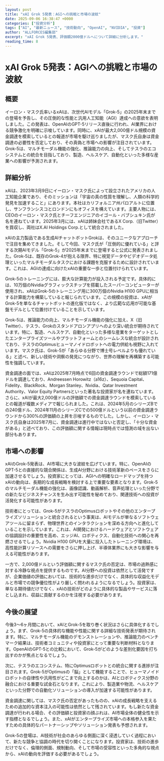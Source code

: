 ```yaml
---
layout: post
title: "xAI Grok 5発表：AGIへの挑戦と市場の波紋"
date: 2025-09-06 16:38:47 +0000
categories: ["投資分析"]
tags: ["AI", "最新ニュース", "技術動向", "OpenAI", "NVIDIA", "投資"]
author: "ALLFORCES編集部"
excerpt: "xAI Grok 5発表、評価額2000億ドルへについて詳細に分析します。"
reading_time: 8
---
```


# xAI Grok 5発表：AGIへの挑戦と市場の波紋

## 概要
イーロン・マスク氏率いるxAIは、次世代AIモデル「Grok-5」の2025年末までの登場を予告し、その圧倒的な性能と汎用人工知能（AGI）達成への意欲を表明しました。この発表は、OpenAIのGPT-5リリース直後に行われ、AI業界における競争激化を明確に示唆しています。同時に、xAIが最大2,000億ドル規模の資金調達を模索しているとの報道が市場を駆け巡りましたが、マスク氏自身は資金調達の必要性を否定しており、その真偽と市場への影響が注目されています。Grok-5は、マルチモーダル機能の強化、推論能力の向上、そしてテスラのエコシステムとの統合を目指しており、製造、ヘルスケア、自動化といった多様な産業への影響が予測されます。

## 詳細分析
xAIは、2023年3月9日にイーロン・マスク氏によって設立されたアメリカの人工知能企業であり、そのミッションは「宇宙の真の性質を理解し、人類の科学的発見を加速すること」にあります。本社はカリフォルニア州パロアルトに位置し、サンフランシスコとロンドンにもオフィスを構えています。主要人物には、CEOのイーロン・マスク氏とチーフエンジニアのイゴール・バブシュキン氏が名を連ねています。2025年3月には、xAIは姉妹会社であるX Corp.（旧Twitter）を買収し、両社はX.AI Holdings Corp.として統合されました。

xAIの主力製品である生成AIチャットボットGrokは、そのユニークなアプローチで注目を集めてきました。そして今回、マスク氏が「圧倒的に優れている」と評する次期AIモデル「Grok-5」が2025年末までに登場すると公式に発表されました。Grok-5は、既存のGrok-4が抱える限界、特に視覚データやビデオデータ処理といったマルチモーダルタスクにおける課題を克服するために設計されています。これは、AGIの達成に向けたxAIの重要な一歩と位置付けられています。

Grok-5のトレーニングには、膨大な計算能力が投入される予定です。具体的には、10万個のNvidiaグラフィックスチップを搭載したスーパーコンピューターが使用され、xAIはGrok-5のトレーニング用に300万個のNvidia H100 GPUに相当する計算能力を構築していると報じられています。この規模の投資は、xAIがGrok-5を単なるチャットボットの進化版ではなく、より広範な応用が可能な基盤モデルとして位置付けていることを示しています。

Grok-5は、推論能力の向上、マルチモーダル機能の強化に加え、X（旧Twitter）、テスラ、Grokのスタンドアロンアプリへのより深い統合が期待されています。特に、製造、ヘルスケア、自動化といった多様な産業をターゲットとしたエンタープライズツールやプラットフォームとのシームレスな統合が設計されており、テスラのOptimusヒューマノイドロボットへの電力供給も視野に入れています。マスク氏は、Grok-5が「あらゆる分野で博士号レベルよりも優れている」と述べ、新しい技術や洞察の発見につながり、世界の理解を再構築する可能性を強調しています。

資金調達の面では、xAIは2025年7月時点で6回の資金調達ラウンドで総額171億ドルを調達しており、Andreessen Horowitz（a16z）、Sequoia Capital、Fidelity、BlackRock、Morgan Stanley、Nvidia、Qatar Investment Authority、Valor Equity Partnersといった著名な投資家が名を連ねています。さらに、xAIが最大2,000億ドルの評価額での資金調達ラウンドを模索しているとの報道が複数メディアで報じられました。これは、2024年5月のシリーズBでの240億ドル、2024年11月のシリーズCでの500億ドルという以前の資金調達ラウンドから300%の評価額の上昇を示唆するものでした。しかし、イーロン・マスク氏自身は2025年7月に、資金調達は進行中ではないと否定し、「十分な資金がある」と述べており、この評価額に関する情報は現時点では憶測の域を出ない部分もあります。

## 市場への影響
xAIのGrok-5発表は、AI市場に大きな波紋を広げています。特に、OpenAIのGPT-5との直接的な競合関係は、生成AI分野における技術革新のペースをさらに加速させるでしょう。投資家にとっては、AGIへの明確なロードマップを持つxAIの動向は、長期的な成長戦略を検討する上で重要な要素となります。Grok-5のマルチモーダル機能の強化は、画像認識、動画解析、音声処理といった分野での新たなビジネスチャンスを生み出す可能性を秘めており、関連技術への投資が活発化する可能性があります。

技術者にとっては、Grok-5がテスラのOptimusロボットやその他のエンタープライズソリューションと統合されるという事実は、AIモデルが単なるソフトウェアツールに留まらず、物理世界とのインタラクションを深める方向へと進化していることを示しています。これは、AI開発におけるハードウェアとソフトウェアの協調設計の重要性を高め、エッジAI、ロボティクス、自動化技術への関心を再燃させるでしょう。Nvidia H100 GPUを大量に投入したトレーニング環境は、高性能計算リソースへの需要をさらに押し上げ、半導体業界にも大きな影響を与える可能性があります。

一方で、2,000億ドルという評価額に関するマスク氏の否定は、市場の過熱感に対する冷静な視点を提供するものです。AI分野への投資は依然として活発ですが、企業価値の評価においては、技術的な進歩だけでなく、具体的な収益化モデルと市場での競争優位性がより厳しく問われるようになるでしょう。投資家は、単なる期待値だけでなく、xAIの技術がどのように具体的な製品やサービスに落とし込まれ、収益に貢献するのかを注視する必要があります。

## 今後の展望
今後3～6ヶ月間において、xAIとGrok-5を取り巻く状況はさらに具体化するでしょう。まず、Grok-5の具体的な機能や性能に関する詳細な技術発表が期待されます。特に、マルチモーダル機能のデモンストレーションや、推論能力のベンチマーク結果は、技術者コミュニティや投資家にとって重要な判断材料となります。OpenAIのGPT-5との比較において、Grok-5がどのような差別化要因を打ち出すのかが焦点となるでしょう。

次に、テスラのエコシステム、特にOptimusロボットとの統合に関する進捗が注目されます。Grok-5がOptimusの「脳」として機能することで、ヒューマノイドロボットの自律性や汎用性がどこまで向上するのかは、AIとロボティクス分野の融合における重要な試金石となります。これにより、製造業や物流、ヘルスケアといった分野での自動化ソリューションの導入が加速する可能性があります。

資金調達に関しては、マスク氏の否定があったものの、xAIの成長戦略を支えるための追加的な資本注入の可能性は依然として残されています。もし新たな資金調達が行われる場合、その評価額と投資家の顔ぶれは、AI市場全体の健全性を示す指標となるでしょう。また、xAIがエンタープライズ市場への本格参入を果たすための具体的なパートナーシップやソリューション発表も予想されます。

Grok-5の登場は、AI技術が社会のあらゆる側面に深く浸透していく過程において、新たな競争と協調の時代を切り開くことになります。投資家は、技術の進歩だけでなく、倫理的側面、規制動向、そして市場の受容性といった多角的な視点から、xAIの動向を評価する必要があるでしょう。

